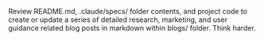 Review README.md, .claude/specs/ folder contents, and project code to create or update a series of detailed research, marketing, and user guidance related blog posts in markdown within blogs/ folder. Think harder.
